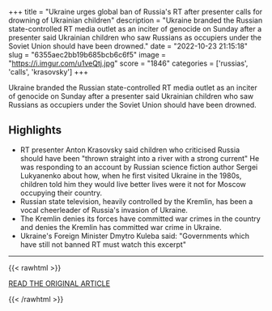 +++
title = "Ukraine urges global ban of Russia's RT after presenter calls for drowning of Ukrainian children"
description = "Ukraine branded the Russian state-controlled RT media outlet as an inciter of genocide on Sunday after a presenter said Ukrainian children who saw Russians as occupiers under the Soviet Union should have been drowned."
date = "2022-10-23 21:15:18"
slug = "6355aec2bb19b685bcb6c6f5"
image = "https://i.imgur.com/u1veQtj.jpg"
score = "1846"
categories = ['russias', 'calls', 'krasovsky']
+++

Ukraine branded the Russian state-controlled RT media outlet as an inciter of genocide on Sunday after a presenter said Ukrainian children who saw Russians as occupiers under the Soviet Union should have been drowned.

## Highlights

- RT presenter Anton Krasovsky said children who criticised Russia should have been "thrown straight into a river with a strong current" He was responding to an account by Russian science fiction author Sergei Lukyanenko about how, when he first visited Ukraine in the 1980s, children told him they would live better lives were it not for Moscow occupying their country.
- Russian state television, heavily controlled by the Kremlin, has been a vocal cheerleader of Russia's invasion of Ukraine.
- The Kremlin denies its forces have committed war crimes in the country and denies the Kremlin has committed war crime in Ukraine.
- Ukraine's Foreign Minister Dmytro Kuleba said: "Governments which have still not banned RT must watch this excerpt"

---

{{< rawhtml >}}
  <p class="article-category">
    <a target="_blank" href="https://www.reuters.com/world/europe/ukraine-urges-global-ban-russias-rt-after-presenter-calls-drowning-ukrainian-2022-10-23/">READ THE ORIGINAL ARTICLE</a>
  </p>
{{< /rawhtml >}}
